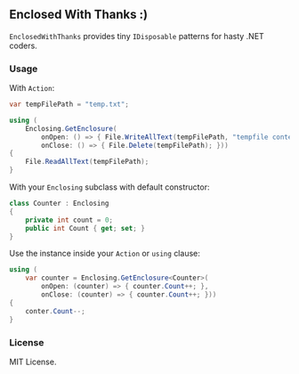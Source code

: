 ## Enclosed With Thanks :)

`EnclosedWithThanks` provides tiny `IDisposable` patterns for hasty .NET coders.


### Usage

With `Action`:

```csharp
var tempFilePath = "temp.txt";

using (
    Enclosing.GetEnclosure(
        onOpen: () => { File.WriteAllText(tempFilePath, "tempfile content"); },
        onClose: () => { File.Delete(tempFilePath); }))
{
    File.ReadAllText(tempFilePath);
}
```

With your `Enclosing` subclass with default constructor:

```csharp
class Counter : Enclosing
{
    private int count = 0;
    public int Count { get; set; }
}
```
Use the instance inside your `Action` or `using` clause: 

```csharp
using (
    var counter = Enclosing.GetEnclosure<Counter>(
        onOpen: (counter) => { counter.Count++; },
        onClose: (counter) => { counter.Count++; }))
{
    conter.Count--;
}
```


### License

MIT License.
